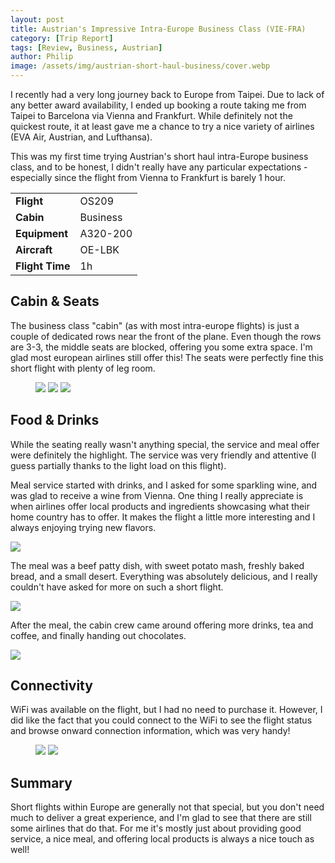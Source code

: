 ```yaml
---
layout: post
title: Austrian's Impressive Intra-Europe Business Class (VIE-FRA)
category: [Trip Report]
tags: [Review, Business, Austrian]
author: Philip
image: /assets/img/austrian-short-haul-business/cover.webp
---
```


I recently had a very long journey back to Europe from Taipei. Due to lack of any better award availability, I ended up booking a route taking me from Taipei to Barcelona via Vienna and Frankfurt. While definitely not the quickest route, it at least gave me a chance to try a nice variety of airlines (EVA Air, Austrian, and Lufthansa).

This was my first time trying Austrian's short haul intra-Europe business class, and to be honest, I didn't really have any particular expectations - especially since the flight from Vienna to Frankfurt is barely 1 hour.

<table>
<tr>
  <td><b>Flight</b></td>
  <td>OS209</td>
</tr>
<tr>
  <td><b>Cabin</b></td>
  <td>Business</td>
</tr>
<tr>
  <td><b>Equipment</b></td>
  <td>A320-200</td>
</tr>
<tr>
  <td><b>Aircraft</b></td>
  <td>OE-LBK</td>
</tr>
<tr>
  <td><b>Flight Time</b></td>
  <td>1h</td>
</tr>
</table>


## Cabin & Seats

The business class "cabin" (as with most intra-europe flights) is just a couple of dedicated rows near the front of the plane. Even though the rows are 3-3, the middle seats are blocked, offering you some extra space. I'm glad most european airlines still offer this! The seats were perfectly fine this short flight with plenty of leg room.

<figure>
<img src="/assets/img/austrian-short-haul-business/seat2.webp" class="half" />
<img src="/assets/img/austrian-short-haul-business/seat3.webp" class="half" />
<img src="/assets/img/austrian-short-haul-business/seat1.webp" />
</figure>

## Food & Drinks

While the seating really wasn't anything special, the service and meal offer were definitely the highlight. The service was very friendly and attentive (I guess partially thanks to the light load on this flight).

Meal service started with drinks, and I asked for some sparkling wine, and was glad to receive a wine from Vienna. One thing I really appreciate is when airlines offer local products and ingredients showcasing what their home country has to offer. It makes the flight a little more interesting and I always enjoying trying new flavors.

<img src="/assets/img/austrian-short-haul-business/drinks.webp" />

The meal was a beef patty dish, with sweet potato mash, freshly baked bread, and a small desert. Everything was absolutely delicious, and I really couldn't have asked for more on such a short flight.

<img src="/assets/img/austrian-short-haul-business/food.webp" />

After the meal, the cabin crew came around offering more drinks, tea and coffee, and finally handing out chocolates.

<img src="/assets/img/austrian-short-haul-business/chocolate.webp" />

## Connectivity

WiFi was available on the flight, but I had no need to purchase it. However, I did like the fact that you could connect to the WiFi to see the flight status and browse onward connection information, which was very handy!

<figure>
<img src="/assets/img/austrian-short-haul-business/app1.webp" class="half" />
<img src="/assets/img/austrian-short-haul-business/app2.webp" class="half" />
</figure>

## Summary

Short flights within Europe are generally not that special, but you don't need much to deliver a great experience, and I'm glad to see that there are still some airlines that do that. For me it's mostly just about providing good service, a nice meal, and offering local products is always a nice touch as well!


<script type="application/ld+json">
{
  "@context": "https://schema.org/", 
  "@type": "Product", 
  "name": "Austrian Airlines A320-200 Business Class",
  "image": "https://blog.awardfares.com/assets/img/austrian-short-haul-business/cover.webp",
  "description": "Austrian Airlines Business Class service on their A320-200 (intra-Europe short-haul)",
  "brand": {
    "@type": "Brand",
    "name": "Austrian Airlines"
  },
  "aggregateRating": {
    "@type": "AggregateRating",
    "ratingValue": "4.8",
    "bestRating": "5",
    "worstRating": "1",
    "ratingCount": "1",
    "reviewCount": "1"
  },
  "review": {
    "@type": "Review",
    "name": "Impressive Intra-Europe Business Class Service In 2023",
    "reviewBody": "This was my first time trying Austrian’s short-haul intra-Europe business class. Honestly, I had no particular expectations - especially since the flight from Vienna to Frankfurt is barely 1 hour. Short flights within Europe are generally not that special, but you don’t need much to deliver a great experience, and I’m glad to see that some airlines still do that. For me, it’s mostly just about providing good service and a nice meal, and offering local products is always a nice touch as well. Austrian provides a solid business class experience with great service onboard on short-haul flights.",
    "reviewRating": {
      "@type": "Rating",
      "ratingValue": "4.2",
      "bestRating": "5",
      "worstRating": "1"
    },
    "datePublished": "2023-05-24",
    "author": {"@type": "Person", "name": "Philip Bergqvist"},
    "publisher": {"@type": "Organization", "name": "AwardFares"}
  }
}
</script>
